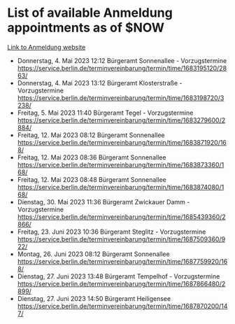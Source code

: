 # List of available Anmeldung appointments as of $NOW
[Link to Anmeldung website](https://service.berlin.de/terminvereinbarung/termin/tag.php?termin=1&anliegen[]=120686&dienstleisterlist=122210,122217,327316,122219,327312,122227,327314,122231,327346,122243,327348,122254,122252,329742,122260,329745,122262,329748,122271,327278,122273,327274,122277,327276,330436,122280,327294,122282,327290,122284,327292,122291,327270,122285,327266,122286,327264,122296,327268,150230,329760,122297,327286,122294,327284,122312,329763,122314,329775,122304,327330,122311,327334,122309,327332,317869,122281,327352,122279,329772,122283,122276,327324,122274,327326,122267,329766,122246,327318,122251,327320,122257,327322,122208,327298,122226,327300&herkunft=http%3A%2F%2Fservice.berlin.de%2Fdienstleistung%2F120686%2F)
- Donnerstag, 4. Mai 2023 12:12 Bürgeramt Sonnenallee - Vorzugstermine https://service.berlin.de/terminvereinbarung/termin/time/1683195120/2863/
- Donnerstag, 4. Mai 2023 13:12 Bürgeramt Klosterstraße - Vorzugstermine https://service.berlin.de/terminvereinbarung/termin/time/1683198720/3238/
- Freitag, 5. Mai 2023 11:40 Bürgeramt Tegel - Vorzugstermine https://service.berlin.de/terminvereinbarung/termin/time/1683279600/2884/
- Freitag, 12. Mai 2023 08:12 Bürgeramt Sonnenallee https://service.berlin.de/terminvereinbarung/termin/time/1683871920/168/
- Freitag, 12. Mai 2023 08:36 Bürgeramt Sonnenallee https://service.berlin.de/terminvereinbarung/termin/time/1683873360/168/
- Freitag, 12. Mai 2023 08:48 Bürgeramt Sonnenallee https://service.berlin.de/terminvereinbarung/termin/time/1683874080/168/
- Dienstag, 30. Mai 2023 11:36 Bürgeramt Zwickauer Damm - Vorzugstermine https://service.berlin.de/terminvereinbarung/termin/time/1685439360/2866/
- Freitag, 23. Juni 2023 10:36 Bürgeramt Steglitz - Vorzugstermine https://service.berlin.de/terminvereinbarung/termin/time/1687509360/922/
- Montag, 26. Juni 2023 08:12 Bürgeramt Sonnenallee https://service.berlin.de/terminvereinbarung/termin/time/1687759920/168/
- Dienstag, 27. Juni 2023 13:48 Bürgeramt Tempelhof - Vorzugstermine https://service.berlin.de/terminvereinbarung/termin/time/1687866480/2899/
- Dienstag, 27. Juni 2023 14:50 Bürgeramt Heiligensee https://service.berlin.de/terminvereinbarung/termin/time/1687870200/147/
